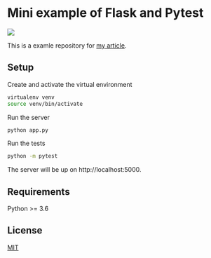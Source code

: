 # Mini example of Flask and Pytest

![](https://github.com/po5i/flask-mini-tests/workflows/Flask/badge.svg)

This is a examle repository for [my article](https://dev.to/po5i/how-to-add-basic-unit-test-to-a-python-flask-app-using-pytest-1m7a).

## Setup

Create and activate the virtual environment

```bash
virtualenv venv
source venv/bin/activate
```

Run the server

```bash
python app.py
```

Run the tests

```bash
python -m pytest
```

The server will be up on http://localhost:5000.

## Requirements

Python >= 3.6

## License

[MIT](http://www.opensource.org/licenses/mit-license.html)
